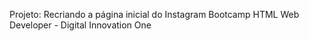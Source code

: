 Projeto: Recriando a página inicial do Instagram
Bootcamp HTML Web Developer - Digital Innovation One
